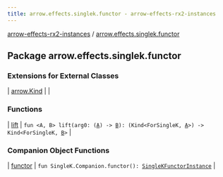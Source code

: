 ```yaml
---
title: arrow.effects.singlek.functor - arrow-effects-rx2-instances
---
```


[arrow-effects-rx2-instances](../index.html) / [arrow.effects.singlek.functor](./index.html)

## Package arrow.effects.singlek.functor

### Extensions for External Classes

| [arrow.Kind](arrow.-kind/index.html) |  |

### Functions

| [lift](lift.html) | `fun <A, B> lift(arg0: (`[`A`](lift.html#A)`) -> `[`B`](lift.html#B)`): (Kind<ForSingleK, `[`A`](lift.html#A)`>) -> Kind<ForSingleK, `[`B`](lift.html#B)`>` |

### Companion Object Functions

| [functor](functor.html) | `fun SingleK.Companion.functor(): `[`SingleKFunctorInstance`](../arrow.effects/-single-k-functor-instance/index.html) |

